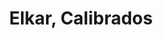 ---
title: "Elkar, Calibrados"
url: /soraluze-placencia-de-las-armas/elkar-calibrados/
shop: Eisenwaren
---